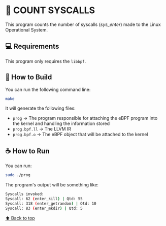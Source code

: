 # 🤙 COUNT SYSCALLS

This program counts the number of syscalls (*sys_enter*) made to the Linux Operational System.

## 💻 Requirements

This program only requires the `libbpf`.

## 🚀 How to Build

You can run the following command line:
```bash
make
```
It will generate the following files:
- `prog` → The program responsible for attaching the eBPF program into the kernel and handling the information stored
- `prog.bpf.ll` → The LLVM IR   
- `prog.bpf.o` → The eBPF object that will be attached to the kernel

## ☕ How to Run

You can run:
```bash
sudo ./prog
```
The program's output will be something like:
```bash
Syscalls invoked: 
Syscall: 62 (enter_kill) | Qtd: 55
Syscall: 318 (enter_getrandom) | Qtd: 10
Syscall: 83 (enter_mkdir) | Qtd: 5
```

[⬆ Back to top](#count-syscalls)<br>